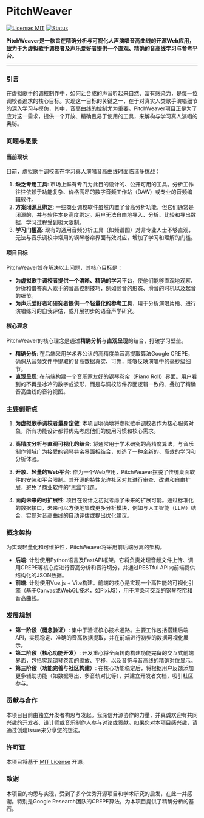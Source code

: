 # PitchWeaver

[![License: MIT](https://img.shields.io/badge/License-MIT-yellow.svg)](https://opensource.org/licenses/MIT)
[![Status](https://img.shields.io/badge/status-conceptual-blue.svg)](https://github.com/CommentOut64/pitch-weaver)

**PitchWeaver是一款旨在精确分析与可视化人声演唱音高曲线的开源Web应用，致力于为虚拟歌手调校者及声乐爱好者提供一个直观、精确的音高线学习与参考平台。**

---

### 引言

在虚拟歌手的调校制作中，如何让合成的声音听起来自然、富有感染力，是每一位调校者追求的核心目标。实现这一目标的关键之一，在于对真实人类歌手演唱细节的深入学习与模仿，其中，音高曲线的控制尤为重要。PitchWeaver项目正是为了应对这一需求，提供一个开放、精确且易于使用的工具，来解构与学习真人演唱的奥秘。

### 问题与愿景

#### 当前现状

目前，虚拟歌手调校者在学习真人演唱音高曲线时面临诸多挑战：
1.  **缺乏专用工具**: 市场上鲜有专门为此目的设计的、公开可用的工具。分析工作往往依赖于功能复杂、价格高昂的数字音频工作站（DAW）或专业的音频编辑软件。
2.  **方案闭源且绑定**: 一些商业调校软件虽然内置了音高分析功能，但它们通常是闭源的，并与软件本身高度绑定。用户无法自由地导入、分析、比较和导出数据，学习过程受到极大限制。
3.  **学习门槛高**: 现有的通用音频分析工具（如频谱图）对非专业人士不够直观，无法与音乐调校中常用的钢琴卷帘界面有效对应，增加了学习和理解的门槛。

#### 项目目标

PitchWeaver旨在解决以上问题，其核心目标是：
* **为虚拟歌手调校者提供一个清晰、精确的学习平台**，使他们能够直观地观察、分析和借鉴真人歌手的音高控制技巧，例如颤音的形态、滑音的时机以及起音的细节。
* **为声乐爱好者和研究者提供一个轻量化的参考工具**，用于分析演唱片段、进行演唱练习的自我评估，或开展初步的语音声学研究。

#### 核心理念

PitchWeaver的核心理念是通过**精确分析**与**直观呈现**的结合，打破学习壁垒。
* **精确分析**: 在后端采用学术界公认的高精度单音高提取算法Google CREPE，确保从音频文件中提取的音高数据真实、可靠，能够反映演唱中的毫秒级细节。
* **直观呈现**: 在前端构建一个音乐家友好的钢琴卷帘（Piano Roll）界面。用户看到的不再是冰冷的数字或波形，而是与调校软件界面逻辑一致的、叠加了精确音高曲线的音符视图。

### 主要创新点

1.  **为虚拟歌手调校者量身定做**: 本项目明确地将虚拟歌手调校者作为核心服务对象，所有功能设计都将优先考虑他们的使用习惯和核心需求。

2.  **高精度分析与直观可视化的结合**: 将通常用于学术研究的高精度算法，与音乐制作领域广为接受的钢琴卷帘界面相结合，创造了一种全新的、高效的学习和分析体验。

3.  **开放、轻量的Web平台**: 作为一个Web应用，PitchWeaver摆脱了传统桌面软件的安装和平台限制。其开源的特性允许社区对其进行审查、改进和自由扩展，避免了商业软件的“黑盒”问题。

4.  **面向未来的可扩展性**: 项目在设计之初就考虑了未来的扩展可能。通过标准化的数据接口，未来可以方便地集成更多分析模块，例如与人工智能（LLM）结合，实现对音高曲线的自动评估或提出优化建议。

### 概念架构

为实现轻量化和可维护性，PitchWeaver将采用前后端分离的架构。
* **后端**: 计划使用Python语言及FastAPI框架。它将负责处理音频文件上传、调用CREPE等核心库进行音高分析和音符切分，并通过RESTful API向前端提供结构化的JSON数据。
* **前端**: 计划使用Vue.js + Vite构建。前端的核心是实现一个高性能的可视化引擎（基于Canvas或WebGL技术，如PixiJS），用于渲染可交互的钢琴卷帘和音高曲线。

### 发展规划

* **第一阶段（概念验证）**: 集中于验证核心技术通路。主要工作包括搭建后端API，实现稳定、准确的音高数据提取，并在前端进行初步的数据可视化展示。
* **第二阶段（核心功能开发）**: 开发重心将全面转向构建功能完备的交互式前端界面，包括实现钢琴卷帘的缩放、平移，以及音符与音高线的精确对位显示。
* **第三阶段（功能完善与社区构建）**: 在核心功能稳定后，将根据用户反馈添加更多辅助功能（如数据导出、多音轨对比等），并建立开发者文档，吸引社区参与。

### 贡献与合作

本项目目前由独立开发者构思与发起。我深信开源协作的力量，并真诚欢迎有共同兴趣的开发者、设计师或音乐制作人参与讨论或贡献。如果您对本项目感兴趣，请通过创建Issue来分享您的想法。

### 许可证

本项目将基于 [MIT License](LICENSE) 开源。

### 致谢

本项目的构思与实现，受到了多个优秀开源项目和学术研究的启发，在此一并感谢。特别是Google Research团队的CREPE算法，为本项目提供了精确分析的基石。

